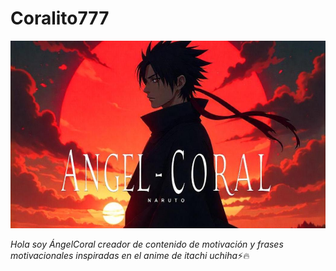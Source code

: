 # Coralito777


<img src='https://github.com/AngelCoral/angelcoral/blob/main/freepik__a-banner-featuring-itachi-uchiha-with-a-red-and-bl__32769.png' width='1500px' height='300px'/>


_Hola soy ÁngelCoral creador de contenido de motivación y frases motivacionales inspiradas en el anime de itachi uchiha_⚡🔥
